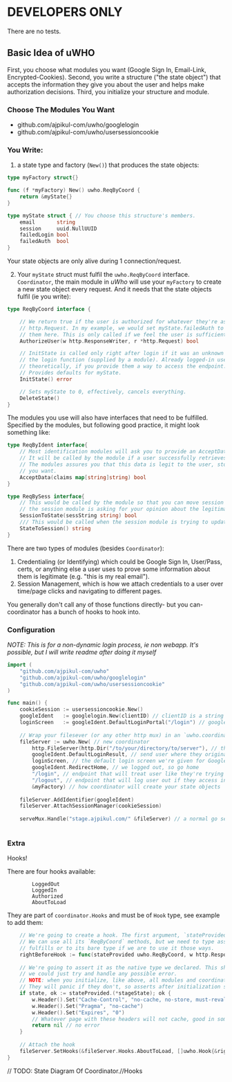 # DEVELOPERS ONLY 

There are no tests.

## Basic Idea of uWHO

First, you choose what modules you want (Google Sign In, Email-Link, Encrypted-Cookies).
Second, you write a structure ("the state object") that accepts the information they give you about the user and helps make authorization decisions.
Third, you initialize your structure and module.

### Choose The Modules You Want

* github.com/ajpikul-com/uwho/googlelogin
* github.com/ajpikul-com/uwho/usersessioncookie

### You Write:

1) a state type and factory (`New()`) that produces the state objects:

```go
type myFactory struct{}

func (f *myFactory) New() uwho.ReqByCoord {
	return &myState{}
}

type myState struct { // You choose this structure's members.
	email       string
	session     uuid.NullUUID
	failedLogin bool
	failedAuth  bool
}
```

Your state objects are only alive during 1 connection/request.

2) Your `myState` struct must fulfil the `uwho.ReqByCoord` interface. `Coordinator`, the main module in *uWho* will use your `myFactory` to create a new state object every request. And it needs that the state objects fulfil (ie you write):

```go
type ReqByCoord interface {

	// We return true if the user is authorized for whatever they're asking for in the
	// http.Request. In my example, we would set myState.failedAuth to true if we deny
	// them here. This is only called if we feel the user is sufficiently "known".
	AuthorizeUser(w http.ResponseWriter, r *http.Request) bool 

    // InitState is called only right after login if it was an unknown user who called
	// the login function (supplied by a module). Already logged-in users can login again,
	// theoretically, if you provide them a way to access the endpoint. You can just ignore it.
	// Provides defaults for myState.
	InitState() error

    // Sets myState to 0, effectively, cancels everything.
	DeleteState()
}
```

The modules you use will also have interfaces that need to be fulfilled. Specified by the modules, but following good practice, it might look something like:

```go
type ReqByIdent interface{
	// Most identification modules will ask you to provide an AcceptData function,
	// It will be called by the module if a user successfully retrieves data from the modules.
	// The modules assures you that this data is legit to the user, store it how
	// you want.
	AcceptData(claims map[string]string) bool
}

type ReqBySess interface{
    // This would be called by the module so that you can move session variables to your state variable. In this case,
	// the session module is asking for your opinion about the legitimacy of the session (return true or false).
	SessionToState(sessString string) bool
	/// This would be called when the session module is trying to update whatever it has in the cookie/database.
	StateToSession() string
}
```

There are two types of modules (besides `Coordinator`): 

1) Credentialing (or Identifying) which could be Google Sign In, User/Pass, certs, or anything else a user uses to prove some information about them is legitimate (e.g. "this is my real email"). 
2) Session Management, which is how we attach credentials to a user over time/page clicks and navigating to different pages.

You generally don't call any of those functions directly- but you can- coordinator has a bunch of hooks to hook into.

### Configuration 

*NOTE: This is for a non-dynamic login process, ie non webapp. It's possible, but I will write readme after doing it myself*

```go
import (
	"github.com/ajpikul-com/uwho"
	"github.com/ajpikul-com/uwho/googlelogin"
	"github.com/ajpikul-com/uwho/usersessioncookie"
)

func main() {
	cookieSession := usersessioncookie.New()
	googleIdent   := googlelogin.New(clientID) // clientID is a string you get from your google cloud console
	loginScreen   := googleIdent.DefaultLoginPortal("/login") // googlelogin provides an httpHandler that displays a login form
	
	// Wrap your filesever (or any other http mux) in an `uwho.coordinator`, which forces auth before access
	fileServer := uwho.New( // new coordinator
		http.FileServer(http.Dir("/to/your/directory/to/server"), // this is what we're really serving
		googleIdent.DefaultLoginResult, // send user where they originally wanted to go w/ a redirect
		loginScreen, // the default login screen we're given for Google Sign On
		googleIdent.RedirectHome, // we logged out, so go home
		"/login", // endpoint that will treat user like they're trying to log in (ie look for credentials)
		"/logout", // endpoint that will log user out if they access in any way
		&myFactory) // how coordinator will create your state objects
		
	fileServer.AddIdentifier(googleIdent)
	fileServer.AttachSessionManager(cookieSession)
	
	serveMux.Handle("stage.ajpikul.com/" &fileServer) // a normal go serveMux to attach handlers to path
	
```

### Extra

Hooks!

There are four hooks available:

```
		LoggedOut
		LoggedIn
		Authorized
		AboutToLoad
```

They are part of `coordinator.Hooks` and must be of `Hook` type, see example to add them:

```go
	// We're going to create a hook. The first argument, `stateProvided`, is your `myState`, passed as the `ReqByCoord` interface.
	// We can use all its `ReqByCoord` methods, but we need to type assert it to the other interfaces which it
	// fulfills or to its bare type if we are to use it those ways.
	rightBeforeHook := func(stateProvided uwho.ReqByCoord, w http.ResponseWriter, r *http.Request) error {
	
	// We're going to assert it as the native type we declared. This should _always work_, but theoretically
	// we could just try and handle any possible error.
	// NOTE: when you initialize, like above, all modules and coordinator test your state struct to see if it fulfils all interfaces
	// They will panic if they don't, so asserts after initialization should be fine
	if state, ok := stateProvided.(*stageState); ok {
		w.Header().Set("Cache-Control", "no-cache, no-store, must-revalidate")
		w.Header().Set("Pragma", "no-cache")
		w.Header().Set("Expires", "0")
		// Whatever page with these headers will not cache, good in someone situations (sensitive user data, fast-changing apps)
		return nil // no error
	}
	
	// Attach the hook
	fileServer.SetHooks(&fileServer.Hooks.AboutToLoad, []uwho.Hook{&rightBeforeHook})
}
```

// TODO: State Diagram Of Coordinator.//Hooks


